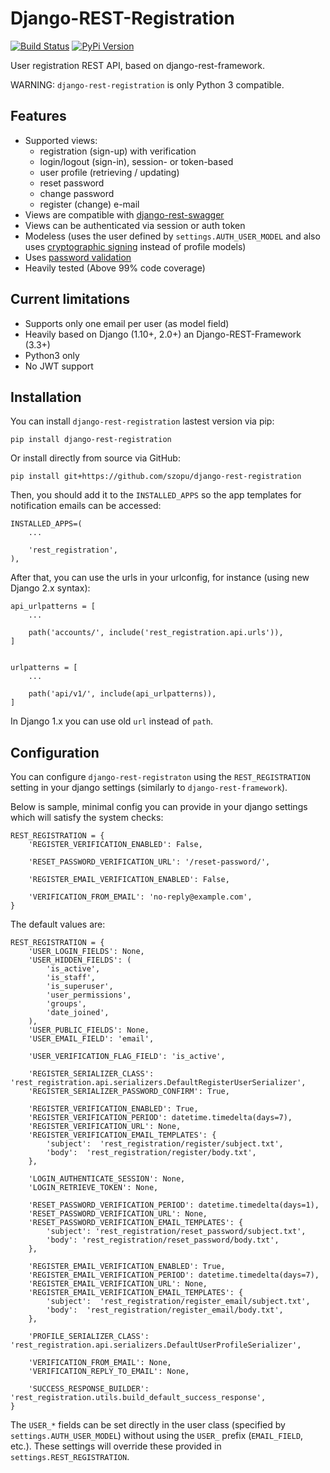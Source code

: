 # Django-REST-Registration

[![Build Status](https://travis-ci.org/szopu/django-rest-registration.svg?branch=master)](https://travis-ci.org/szopu/django-rest-registration)
[![PyPi Version](https://img.shields.io/pypi/v/django-rest-registration.svg)](https://pypi.python.org/pypi/django-rest-registration/)

User registration REST API, based on django-rest-framework.

WARNING: `django-rest-registration` is only Python 3 compatible.


## Features

* Supported views:
    * registration (sign-up) with verification
    * login/logout (sign-in), session- or token-based
    * user profile (retrieving / updating)
    * reset password
    * change password
    * register (change) e-mail
* Views are compatible with [django-rest-swagger](https://github.com/marcgibbons/django-rest-swagger)
* Views can be authenticated via session or auth token
* Modeless (uses the user defined by `settings.AUTH_USER_MODEL` and also uses [cryptographic signing](https://docs.djangoproject.com/en/dev/topics/signing/) instead of profile models)
* Uses [password validation](https://docs.djangoproject.com/en/dev/topics/auth/passwords/#password-validation)
* Heavily tested (Above 99% code coverage)


## Current limitations

* Supports only one email per user (as model field)
* Heavily based on Django (1.10+, 2.0+) an Django-REST-Framework (3.3+)
* Python3 only
* No JWT support


## Installation

You can install `django-rest-registration` lastest version via pip:

    pip install django-rest-registration

Or install directly from source via GitHub:

    pip install git+https://github.com/szopu/django-rest-registration

Then, you should add it to the `INSTALLED_APPS` so the app templates
for notification emails can be accessed:

    INSTALLED_APPS=(
        ...

        'rest_registration',
    ),

After that, you can use the urls in your urlconfig, for instance (using new Django 2.x syntax):

    api_urlpatterns = [
        ...

        path('accounts/', include('rest_registration.api.urls')),
    ]


    urlpatterns = [
        ...

        path('api/v1/', include(api_urlpatterns)),
    ]


In Django 1.x you can use old `url` instead of `path`.


## Configuration

You can configure `django-rest-registraton` using the `REST_REGISTRATION`
setting in your django settings (similarly to `django-rest-framework`).

Below is sample, minimal config you can provide in your django settings which will satisfy the system checks:

    REST_REGISTRATION = {
        'REGISTER_VERIFICATION_ENABLED': False,

        'RESET_PASSWORD_VERIFICATION_URL': '/reset-password/',

        'REGISTER_EMAIL_VERIFICATION_ENABLED': False,

        'VERIFICATION_FROM_EMAIL': 'no-reply@example.com',
    }


The default values are:

    REST_REGISTRATION = {
        'USER_LOGIN_FIELDS': None,
        'USER_HIDDEN_FIELDS': (
            'is_active',
            'is_staff',
            'is_superuser',
            'user_permissions',
            'groups',
            'date_joined',
        ),
        'USER_PUBLIC_FIELDS': None,
        'USER_EMAIL_FIELD': 'email',

        'USER_VERIFICATION_FLAG_FIELD': 'is_active',

        'REGISTER_SERIALIZER_CLASS': 'rest_registration.api.serializers.DefaultRegisterUserSerializer',
        'REGISTER_SERIALIZER_PASSWORD_CONFIRM': True,

        'REGISTER_VERIFICATION_ENABLED': True,
        'REGISTER_VERIFICATION_PERIOD': datetime.timedelta(days=7),
        'REGISTER_VERIFICATION_URL': None,
        'REGISTER_VERIFICATION_EMAIL_TEMPLATES': {
            'subject':  'rest_registration/register/subject.txt',
            'body':  'rest_registration/register/body.txt',
        },

        'LOGIN_AUTHENTICATE_SESSION': None,
        'LOGIN_RETRIEVE_TOKEN': None,

        'RESET_PASSWORD_VERIFICATION_PERIOD': datetime.timedelta(days=1),
        'RESET_PASSWORD_VERIFICATION_URL': None,
        'RESET_PASSWORD_VERIFICATION_EMAIL_TEMPLATES': {
            'subject': 'rest_registration/reset_password/subject.txt',
            'body': 'rest_registration/reset_password/body.txt',
        },

        'REGISTER_EMAIL_VERIFICATION_ENABLED': True,
        'REGISTER_EMAIL_VERIFICATION_PERIOD': datetime.timedelta(days=7),
        'REGISTER_EMAIL_VERIFICATION_URL': None,
        'REGISTER_EMAIL_VERIFICATION_EMAIL_TEMPLATES': {
            'subject':  'rest_registration/register_email/subject.txt',
            'body':  'rest_registration/register_email/body.txt',
        },

        'PROFILE_SERIALIZER_CLASS': 'rest_registration.api.serializers.DefaultUserProfileSerializer',

        'VERIFICATION_FROM_EMAIL': None,
        'VERIFICATION_REPLY_TO_EMAIL': None,

        'SUCCESS_RESPONSE_BUILDER': 'rest_registration.utils.build_default_success_response',
    }

The `USER_*` fields can be set directly in the user class
(specified by `settings.AUTH_USER_MODEL`) without using
the `USER_` prefix (`EMAIL_FIELD`, etc.). These settings will override these
provided in `settings.REST_REGISTRATION`.
